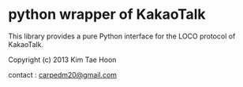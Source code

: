  python wrapper of KakaoTalk
=====
 
This library provides a pure Python interface for the LOCO protocol of KakaoTalk.

Copyright (c) 2013 Kim Tae Hoon

contact : carpedm20@gmail.com
